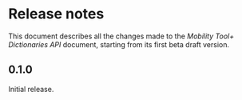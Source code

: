 Release notes
=============

This document describes all the changes made to the *Mobility Tool+ Dictionaries API*
document, starting from its first beta draft version.


0.1.0
-----

Initial release.
